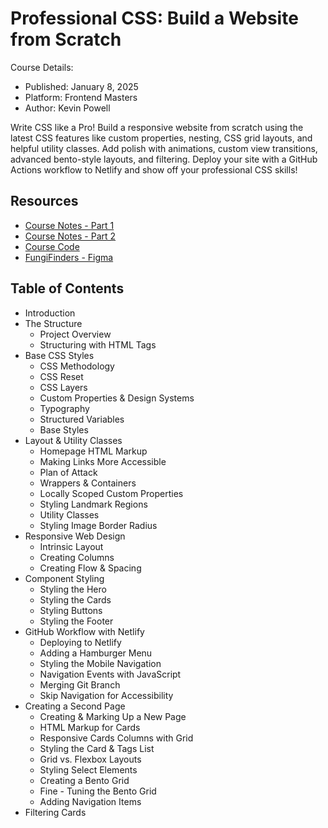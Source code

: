 # Professional CSS: Build a Website from Scratch

Course Details:

- Published: January 8, 2025
- Platform: Frontend Masters
- Author: Kevin Powell

Write CSS like a Pro! Build a responsive website from scratch using the latest CSS features like custom properties, nesting, CSS grid layouts, and helpful utility classes. Add polish with animations, custom view transitions, advanced bento-style layouts, and filtering. Deploy your site with a GitHub Actions workflow to Netlify and show off your professional CSS skills!

## Resources

- [Course Notes - Part 1](https://website-from-scratch-1.netlify.app/)
- [Course Notes - Part 2](https://website-from-scratch-2.netlify.app/)
- [Course Code](https://github.com/kevin-powell/fem-website-from-scratch-progress)
- [FungiFinders - Figma](https://www.figma.com/design/XV3mC19r1ih4SymTnKQu4f/FungiFinders)

## Table of Contents

- Introduction
- The Structure
  - Project Overview
  - Structuring with HTML Tags
- Base CSS Styles
  - CSS Methodology
  - CSS Reset
  - CSS Layers
  - Custom Properties & Design Systems
  - Typography
  - Structured Variables
  - Base Styles
- Layout & Utility Classes
  - Homepage HTML Markup
  - Making Links More Accessible
  - Plan of Attack
  - Wrappers & Containers
  - Locally Scoped Custom Properties
  - Styling Landmark Regions
  - Utility Classes
  - Styling Image Border Radius
- Responsive Web Design
  - Intrinsic Layout
  - Creating Columns
  - Creating Flow & Spacing
- Component Styling
  - Styling the Hero
  - Styling the Cards
  - Styling Buttons
  - Styling the Footer
- GitHub Workflow with Netlify
  - Deploying to Netlify
  - Adding a Hamburger Menu
  - Styling the Mobile Navigation
  - Navigation Events with JavaScript
  - Merging Git Branch
  - Skip Navigation for Accessibility
- Creating a Second Page
  - Creating & Marking Up a New Page
  - HTML Markup for Cards
  - Responsive Cards Columns with Grid
  - Styling the Card & Tags List
  - Grid vs. Flexbox Layouts
  - Styling Select Elements
  - Creating a Bento Grid
  - Fine - Tuning the Bento Grid
  - Adding Navigation Items
- Filtering Cards

